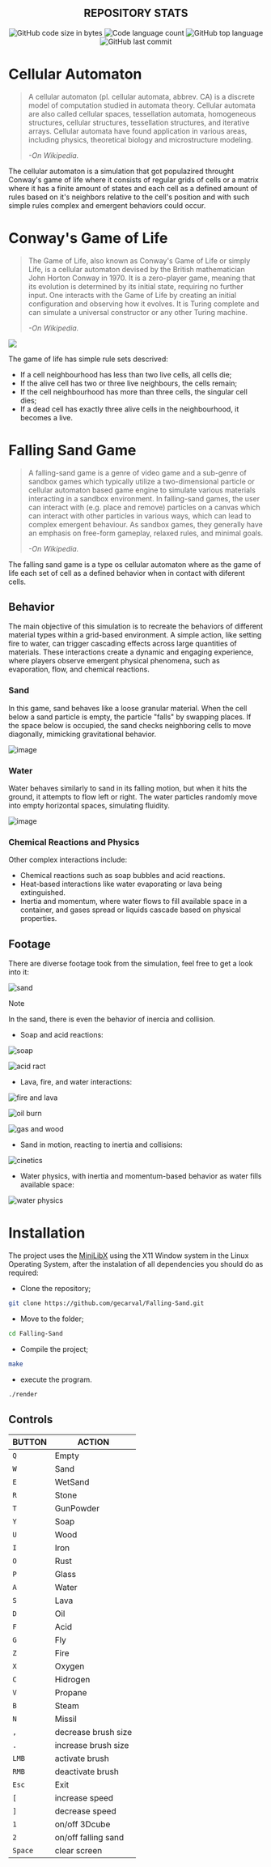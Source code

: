 <h2 align="center">
	REPOSITORY STATS
</h2>

<p align="center">
	<img alt="GitHub code size in bytes" src="https://img.shields.io/github/languages/code-size/gecarval/Falling-Sand?color=lightblue" />
	<img alt="Code language count" src="https://img.shields.io/github/languages/count/gecarval/Falling-Sand?color=yellow" />
	<img alt="GitHub top language" src="https://img.shields.io/github/languages/top/gecarval/Falling-Sand?color=blue" />
	<img alt="GitHub last commit" src="https://img.shields.io/github/last-commit/gecarval/Falling-Sand?color=green" />
</p>

# Cellular Automaton
> A cellular automaton (pl. cellular automata, abbrev. CA) is a discrete model of computation studied in automata theory. Cellular automata are also called cellular spaces, tessellation automata, homogeneous structures, cellular structures, tessellation structures, and iterative arrays. Cellular automata have found application in various areas, including physics, theoretical biology and microstructure modeling.
> 
> *-On Wikipedia.*

The cellular automaton is a simulation that got populazired throught Conway's game of life where it consists of regular grids of cells or a matrix where it has a finite amount of states and each cell as a defined amount of rules based on it's neighbors relative to the cell's position and with such simple rules complex and emergent behaviors could occur.

# Conway's Game of Life
> The Game of Life, also known as Conway's Game of Life or simply Life, is a cellular automaton devised by the British mathematician John Horton Conway in 1970. It is a zero-player game, meaning that its evolution is determined by its initial state, requiring no further input. One interacts with the Game of Life by creating an initial configuration and observing how it evolves. It is Turing complete and can simulate a universal constructor or any other Turing machine.
>
> *-On Wikipedia.*


<div align="left">
  <img src="https://upload.wikimedia.org/wikipedia/commons/e/e5/Gospers_glider_gun.gif">
</div>

The game of life has simple rule sets descrived:

- If a cell neighbourhood has less than two live cells, all cells die;
- If the alive cell has two or three live neighbours, the cells remain;
- If the cell neighbourhood has more than three cells, the singular cell dies;
- If a dead cell has exactly three alive cells in the neighbourhood, it becomes a live.

# Falling Sand Game

> A falling-sand game is a genre of video game and a sub-genre of sandbox games which typically utilize a two-dimensional particle or cellular automaton based game engine to simulate various materials interacting in a sandbox environment.
> In falling-sand games, the user can interact with (e.g. place and remove) particles on a canvas which can interact with other particles in various ways, which can lead to complex emergent behaviour. As sandbox games, they generally have an emphasis on free-form gameplay, relaxed rules, and minimal goals.
> 
> *-On Wikipedia.*

The falling sand game is a type os cellular automaton where as the game of life each set of cell as a defined behavior when in contact with diferent cells.

## Behavior

The main objective of this simulation is to recreate the behaviors of different material types within a grid-based environment. A simple action, like setting fire to water, can trigger cascading effects across large quantities of materials. These interactions create a dynamic and engaging experience, where players observe emergent physical phenomena, such as evaporation, flow, and chemical reactions.

### Sand

In this game, sand behaves like a loose granular material. When the cell below a sand particle is empty, the particle "falls" by swapping places. If the space below is occupied, the sand checks neighboring cells to move diagonally, mimicking gravitational behavior.

![image](https://github.com/user-attachments/assets/2aff4d92-dcd1-4c7f-a88c-612091dca13c)


### Water

Water behaves similarly to sand in its falling motion, but when it hits the ground, it attempts to flow left or right. The water particles randomly move into empty horizontal spaces, simulating fluidity.


![image](https://github.com/user-attachments/assets/d1d8a22f-40bb-4a6f-8853-cc9f3660d620)


### Chemical Reactions and Physics

Other complex interactions include:

- Chemical reactions such as soap bubbles and acid reactions.
- Heat-based interactions like water evaporating or lava being extinguished.
- Inertia and momentum, where water flows to fill available space in a container, and gases spread or liquids cascade based on physical properties.

## Footage

There are diverse footage took from the simulation, feel free to get a look into it:

![sand](https://github.com/user-attachments/assets/dbb0091a-3391-47b9-8831-a57871db9423)

> [!Note]
> In the sand, there is even the behavior of inercia and collision.

- Soap and acid reactions:

![soap](https://github.com/user-attachments/assets/5bcad04d-ebe3-4d50-9017-b780d0c8fb08)

![acid ract](https://github.com/user-attachments/assets/edbc1bf7-be8f-482a-a0bf-fb26216c7d23)

- Lava, fire, and water interactions:

![fire and lava](https://github.com/user-attachments/assets/5ca7a21d-e8c3-47d8-8aa4-1f06ca5a0125)

![oil burn](https://github.com/user-attachments/assets/429a0d43-9452-404f-9b31-2875e8b33fb8)

![gas and wood](https://github.com/user-attachments/assets/0937e65b-a67a-4124-b62a-0438197e09e6)


- Sand in motion, reacting to inertia and collisions:

![cinetics](https://github.com/user-attachments/assets/179f0d3a-2bfe-4e82-bd1a-5b61e9aba41f)


- Water physics, with inertia and momentum-based behavior as water fills available space:

![water physics](https://github.com/user-attachments/assets/480a9ab4-676f-4819-b778-977124b7544d)

# Installation
The project uses the [MiniLibX](https://harm-smits.github.io/42docs/libs/minilibx) using the X11 Window system in the Linux Operating System, after the instalation of all dependencies you should do as required:

- Clone the repository;
``` sh
git clone https://github.com/gecarval/Falling-Sand.git
```
- Move to the folder;
``` sh
cd Falling-Sand
```
- Compile the project;
``` sh
make
```
- execute the program.
``` sh
./render
```
## Controls
|BUTTON|ACTION|
|---|---|
|`Q`| Empty|
|`W`| Sand|
|`E`| WetSand|
|`R`| Stone|
|`T`| GunPowder|
|`Y`| Soap|
|`U`| Wood|
|`I`| Iron|
|`O`| Rust|
|`P`| Glass|
|`A`| Water|
|`S`| Lava|
|`D`| Oil|
|`F`| Acid|
|`G`| Fly|
|`Z`| Fire|
|`X`| Oxygen|
|`C`| Hidrogen|
|`V`| Propane|
|`B`| Steam|
|`N`| Missil|
|`,`| decrease brush size|
|`.`| increase brush size|
|`LMB`| activate brush|
|`RMB`| deactivate brush|
|`Esc`| Exit|
|`[`| increase speed|
|`]`| decrease speed|
|`1`| on/off 3Dcube|
|`2`| on/off falling sand|
|`Space`| clear screen|

